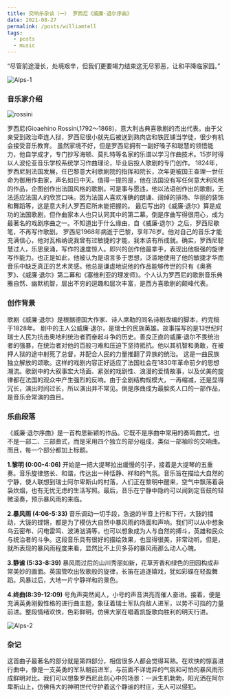 ```yaml
---
title: 交响乐杂谈（一） 罗西尼《威廉·退尔序曲》
date: 2021-08-27
permalink: /posts/williamtell
tags:
  - posts
  - music
---
```


“尽管前途漫长，处境艰辛，但我们更要竭力结束这无尽邪恶，让和平降临家园。”

![Alps-1](/posts_/images/2021-08-27-williamtel/Alps-1.jpeg)

### **音乐家介绍**

![rossini](/posts_/images/2021-08-27-williamtel/Rossini.jpg)

罗西尼(Gioaehino Rossini,1792～1868)，意大利古典喜歌剧的杰出代表。由于父亲受到政治牵连人狱，罗西尼很小就先后被送到熟肉店和铁匠铺当学徒，很少有机会接受音乐教育。
虽然家境不好，但是罗西尼拥有一副好嗓子和聪慧的领悟能力，他自学成才，专门抄写海顿、莫扎特等名家的乐谱以学习作曲技术。15岁时得以人波伦亚音乐学校系统学习作曲理论，毕业后投人歌剧的专门创作。
1824年，罗西尼到法国发展，任巴黎意大利歌剧院的指挥和院长，次年更被国王查理一世任命为御用作曲家，声名如日中天。值得一提的是，他在法国没有写任何意大利风格的作品，企图创作出法国风格的歌剧。可是事与愿违，他以法语创作出的歌剧，无法适应法国人的欣赏口味。因为法国人喜欢准确的朗诵、阔绰的排场、华丽的装饰和舞蹈等，这是意大利人罗西尼所未能把握的。
最后写出的《威廉·退尔》算是成功的法国歌剧，但作曲家本人也只认同其中的第二幕。倒是序曲写得很用心，成为最著名的戏剧序曲之一。不知道出于什么缘由，自《威廉·退尔》之后，罗西尼歇笔，不再写作歌剧。
罗西尼1968年病逝于巴黎，享年76岁。他对自己的音乐才能充满信心，他对瓦格纳说我曾有过敏捷的才能，我本该有所成就。确实，罗西尼聪慧过人，乐思泉涌，写作的速度惊人。即兴的创作他最拿手，表现出他极强的旋律写作能力。也正是如此，他被认为是语言多于思想，泛滥地使用了他的敏捷才华而音乐中缺乏真正的艺术灵感。他总是谦虚地说他的作品能够传世的只有《奥赛罗》、《威廉·退尔》第二幕和《塞维利亚的理发师》。个人认为罗西尼的歌剧音乐典雅自然、幽默机智，层出不穷的逗趣和层次丰富，是西方喜歌剧的颠峰代表。



### **创作背景**

歌剧《威廉·退尔》是根据德国大作家、诗人席勒的同名诗剧改编的脚本，约完稿于1828年。
剧中的主人公威廉·退尔，是瑞士的民族英雄。故事描写的是13世纪时瑞士人民为抗击奥地利统治者而奋起斗争的历史。善良正直的威廉·退尔不畏统治者的强暴，在统治者对他的百般刁难和压迫下坚持抵抗。他以其机智和勇敢，在被押人狱的途中射死了总督，并配合人民的力量推翻了异族的统治。
这是一曲民族独立解放的颂歌。这样的戏剧内容正好适应了法国社会在1830年革命前夕的思想潮流。歌剧中的大叙事宏大场面、紧张的戏剧性、浪漫的爱情故事，以及优美的旋律都在法国的观众中产生强烈的反响。由于全剧结构规模大，一再缩减，还是显得冗长，演出时间过长，所以演出并不常见。倒是序曲成为最脍炙人口的一部作品，是音乐会常演的曲目。



### **乐曲段落**

《威廉·退尔序曲》是一首构思新颖的作品。它既不是序曲中常用的奏鸣曲式，也不是一部二、三部曲式，而是采用四个独立的部分组成，类似一部袖珍的交响曲。而且，每一个部分都加上标题。

**1.黎明 (0:00-4:06)**
开始是一把大提琴拉出缓慢的引子，接着是大提琴的五重奏。音乐旋律悠长、和谐，传达出一种恬静、祥和的气氛。音乐旨在描绘大自然的宁静，使人联想到瑞士阿尔卑斯山的村落，人们正在黎明中醒来，空气中飘荡着袅袅炊烟，也有无忧无虑的生活写照。最后，音乐在宁静中隐约可以闻到定音鼓的轻微滚奏，预示暴风雨的来临。

**2.暴风雨 (4:06-5:33)**
音乐调动一切手段，急速的半音上行和下行，大鼓的擂动，大钹的铿锵，都是为了模仿大自然中暴风雨的场面和声响。我们可以从中想象乌云密布、闪电雷鸣、波涛汹涌等，也可以想象成为人与自然的搏斗，英雄和民众与统治者的斗争。这段音乐具有很好的描绘效果，也显得很美，非常动听。但是，就所表现的暴风雨程度来看，显然比不上贝多芬的暴风雨那么动人心魄。

**3.静谧 (5:33-8:39)**
暴风雨过后的山川秀丽如新，花草芳香和绿色的田园构成非常美妙的画面。英国管吹出牧歌般的旋律，长笛在追逐嬉戏，犹如彩蝶在轻盈舞蹈。风暴过后，大地一片宁静祥和的景色。

**4.终曲(8:39-12:09)**
号角声突然闻人，小号的声音洪亮而催人奋进。接着，便是充满英勇刚毅性格的进行曲主题，象征着瑞士军队向敌人进军，以势不可挡的力量前进。整段情绪欢快，色彩鲜明，仿佛大家在唱着凯旋歌向胜利的明天行进。

![Alps-2](/posts_/images/2021-08-27-williamtel/Alps-2.jpg)

### **杂记**

这首曲子最著名的部分就是第四部分，相信很多人都会觉得耳熟。在欢快的惊喜进行曲中，像是一支英勇的军队朝前进军，与前面不详诡异的气氛和可怕的暴风雨形成鲜明对比。我们可以想象罗西尼此刻心中的场景：一派生机勃勃，阳光洒在阿尔卑斯山上，仿佛伟大的神明世代守护着这个静谧的村庄，无人可以侵犯。
